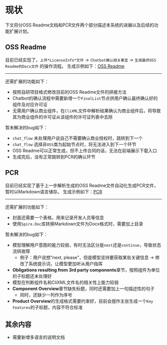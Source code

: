 # 现状
下文将分OSS Readme文档和PCR文件两个部分描述本系统的进展以及后续的功能扩展计划。

## OSS Readme
目前已经实现了，`上传*LicenseInfo*文件` -> `Chatbot确认相关事宜` -> `生成最终OSS Readme的Docx文件` 的操作流程。
生成示例如下：[OSS Readme](downloads\c1bd08a4-bc7c-4a0f-b8fa-b7a1412cf252\Final_OSS_Readme.docx)

---
还需扩展的功能如下：
- 按照自研项目格式修改目前的OSS Readme文件的拼接方法
- Chatbot的确认流程中需要新增一个`FinalList`节点供用户确认最终确认好的组件及对应许可证
- 无需用户确认商业组件，在`CliXML`文件中解析结果确认为商业组件后，将导致其为商业组件的许可证从该组件的许可证列表中去除

暂未解决的bug如下：
- `chat_flow` 未处理用户说自己不需要确认商业授权时，跳转到下一个
- `chat_flow` 选择非`OSS`类为起始节点时，将无法进入到下一个环节
- OSS Readme可以正常生成，但不上传合同的话，无法在前端展示下载入口
- 生成完后，没有正常跳转到PCR的确认环节

## PCR
目前已经实现了基于上一步解析生成的OSS Readme文件自动化生成PCR文件，暂时以Markdown语言储存。
生成示例如下：[PCR](downloads\test\product_clearance\1th_report.md)

---
还需扩展的功能如下：
- 封面还需要一个表格，用来记录开发人员等信息
- 使用`Spire.Doc`库转换Markdown文件为Docx格式时，需要加上目录

暂未解决的bug如下：
- 模型理解用户意图的能力较弱，有时无法区分是`next`还是`continue`，导致状态流转故障
  - 例子：用户说想“next, please”，但是模型坚持要获取某些关键信息 -> 修改了系统提示词，让模型更加听从用户指挥
- **Obligations resulting from 3rd party components**章节，按照组件为单位的子标题还未处理好
- 模型在判断组件名和CliXML文件名的相关性上能力较弱
- **Component Overview**章节缺失标题，同时还需要加上一句描述性的句子
  - 同时，还缺少一列作为序号
- **Product Overview**的生成格式需要约束好，目前会擅作主张生成一个`Key Features`的子标题，内容不符合标准

## 其余内容

- 需要新增多语言的说明文档